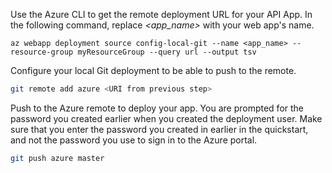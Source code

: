 Use the Azure CLI to get the remote deployment URL for your API App. In the following command, replace *\<app_name>* with your web app's name.

```azurecli-interactive
az webapp deployment source config-local-git --name <app_name> --resource-group myResourceGroup --query url --output tsv
```

Configure your local Git deployment to be able to push to the remote.

```bash
git remote add azure <URI from previous step>
```

Push to the Azure remote to deploy your app. You are prompted for the password you created earlier when you created the deployment user. Make sure that you enter the password you created in earlier in the quickstart, and not the password you use to sign in to the Azure portal.

```bash
git push azure master
```
